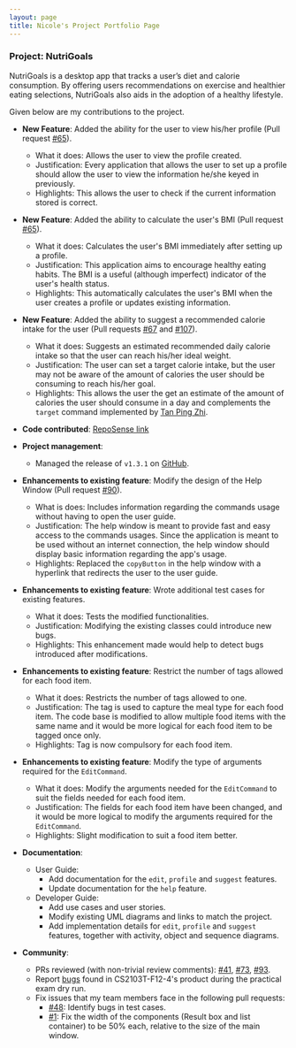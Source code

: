 ```yaml
---
layout: page
title: Nicole's Project Portfolio Page
---
```


### Project: NutriGoals

NutriGoals is a desktop app that tracks a user’s diet and calorie consumption. By offering users recommendations on exercise and healthier eating selections, NutriGoals also aids in the adoption of a healthy lifestyle. 

Given below are my contributions to the project.

* **New Feature**: Added the ability for the user to view his/her profile (Pull request [\#65](https://github.com/AY2223S1-CS2103T-T17-2/tp/pull/65)).
  * What it does: Allows the user to view the profile created.
  * Justification: Every application that allows the user to set up a profile should allow the user to view the information he/she keyed in previously.
  * Highlights: This allows the user to check if the current information stored is correct.

* **New Feature**: Added the ability to calculate the user's BMI (Pull request [\#65](https://github.com/AY2223S1-CS2103T-T17-2/tp/pull/65)).
  * What it does: Calculates the user's BMI immediately after setting up a profile.
  * Justification: This application aims to encourage healthy eating habits. The BMI is a useful (although imperfect) indicator of the user's health status.
  * Highlights: This automatically calculates the user's BMI when the user creates a profile or updates existing information.

* **New Feature**: Added the ability to suggest a recommended calorie intake for the user (Pull requests [\#67](https://github.com/AY2223S1-CS2103T-T17-2/tp/pull/67) and [\#107](https://github.com/AY2223S1-CS2103T-T17-2/tp/pull/107)). 
  * What it does: Suggests an estimated recommended daily calorie intake so that the user can reach his/her ideal weight.
  * Justification: The user can set a target calorie intake, but the user may not be aware of the amount of calories the user should be consuming to reach his/her goal. 
  * Highlights: This allows the user the get an estimate of the amount of calories the user should consume in a day and complements the `target` command implemented by [Tan Ping Zhi](https://github.com/TanPingZhi).

* **Code contributed**: [RepoSense link](https://nus-cs2103-ay2223s1.github.io/tp-dashboard/?search=nicolelim02&breakdown=true)

* **Project management**: 
  * Managed the release of `v1.3.1` on [GitHub](https://github.com/AY2223S1-CS2103T-T17-2/tp/releases/tag/v1.3.1).

* **Enhancements to existing feature**: Modify the design of the Help Window (Pull request [\#90](https://github.com/AY2223S1-CS2103T-T17-2/tp/pull/90)).
  * What is does: Includes information regarding the commands usage without having to open the user guide. 
  * Justification: The help window is meant to provide fast and easy access to the commands usages. Since the application is meant to be used without an internet connection, the help window should display basic information regarding the app's usage.
  * Highlights: Replaced the `copyButton` in the help window with a hyperlink that redirects the user to the user guide.

* **Enhancements to existing feature**: Wrote additional test cases for existing features.
  * What it does: Tests the modified functionalities.
  * Justification: Modifying the existing classes could introduce new bugs.
  * Highlights: This enhancement made would help to detect bugs introduced after modifications.

* **Enhancements to existing feature**: Restrict the number of tags allowed for each food item.
  * What it does: Restricts the number of tags allowed to one.
  * Justification: The tag is used to capture the meal type for each food item. The code base is modified to allow multiple food items with the same name and it would be more logical for each food item to be tagged once only.
  * Highlights: Tag is now compulsory for each food item.

* **Enhancements to existing feature**: Modify the type of arguments required for the `EditCommand`.
  * What it does: Modify the arguments needed for the `EditCommand` to suit the fields needed for each food item.
  * Justification: The fields for each food item have been changed, and it would be more logical to modify the arguments required for the `EditCommand`.
  * Highlights: Slight modification to suit a food item better.

* **Documentation**:
    * User Guide:
      * Add documentation for the `edit`, `profile` and `suggest` features.
      * Update documentation for the `help` feature.
    * Developer Guide:
      * Add use cases and user stories.
      * Modify existing UML diagrams and links to match the project.
      * Add implementation details for `edit`, `profile` and `suggest` features, together with activity, object and sequence diagrams.

* **Community**:
  * PRs reviewed (with non-trivial review comments): [\#41](https://github.com/AY2223S1-CS2103T-T17-2/tp/pull/41), [\#73](https://github.com/AY2223S1-CS2103T-T17-2/tp/pull/73), [\#93](https://github.com/AY2223S1-CS2103T-T17-2/tp/pull/93).
  * Report [bugs](https://github.com/nicolelim02/ped) found in CS2103T-F12-4's product during the practical exam dry run.
  * Fix issues that my team members face in the following pull requests: 
    * [\#48](https://github.com/AY2223S1-CS2103T-T17-2/tp/pull/48): Identify bugs in test cases. 
    * [\#1](https://github.com/ruiqi7/tp/pull/1): Fix the width of the components (Result box and list container) to be 50% each, relative to the size of the main window. 
